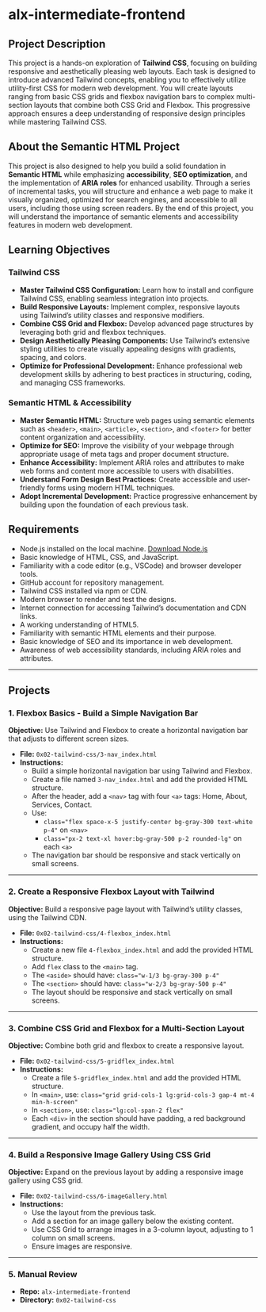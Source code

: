 # alx-intermediate-frontend

## Project Description

This project is a hands-on exploration of **Tailwind CSS**, focusing on building responsive and aesthetically pleasing web layouts. Each task is designed to introduce advanced Tailwind concepts, enabling you to effectively utilize utility-first CSS for modern web development. You will create layouts ranging from basic CSS grids and flexbox navigation bars to complex multi-section layouts that combine both CSS Grid and Flexbox. This progressive approach ensures a deep understanding of responsive design principles while mastering Tailwind CSS.

## About the Semantic HTML Project

This project is also designed to help you build a solid foundation in **Semantic HTML** while emphasizing **accessibility**, **SEO optimization**, and the implementation of **ARIA roles** for enhanced usability. Through a series of incremental tasks, you will structure and enhance a web page to make it visually organized, optimized for search engines, and accessible to all users, including those using screen readers. By the end of this project, you will understand the importance of semantic elements and accessibility features in modern web development.

## Learning Objectives

### Tailwind CSS

- **Master Tailwind CSS Configuration:** Learn how to install and configure Tailwind CSS, enabling seamless integration into projects.
- **Build Responsive Layouts:** Implement complex, responsive layouts using Tailwind’s utility classes and responsive modifiers.
- **Combine CSS Grid and Flexbox:** Develop advanced page structures by leveraging both grid and flexbox techniques.
- **Design Aesthetically Pleasing Components:** Use Tailwind’s extensive styling utilities to create visually appealing designs with gradients, spacing, and colors.
- **Optimize for Professional Development:** Enhance professional web development skills by adhering to best practices in structuring, coding, and managing CSS frameworks.

### Semantic HTML & Accessibility

- **Master Semantic HTML:** Structure web pages using semantic elements such as `<header>`, `<main>`, `<article>`, `<section>`, and `<footer>` for better content organization and accessibility.
- **Optimize for SEO:** Improve the visibility of your webpage through appropriate usage of meta tags and proper document structure.
- **Enhance Accessibility:** Implement ARIA roles and attributes to make web forms and content more accessible to users with disabilities.
- **Understand Form Design Best Practices:** Create accessible and user-friendly forms using modern HTML techniques.
- **Adopt Incremental Development:** Practice progressive enhancement by building upon the foundation of each previous task.

## Requirements

- Node.js installed on the local machine. [Download Node.js](https://nodejs.org/)
- Basic knowledge of HTML, CSS, and JavaScript.
- Familiarity with a code editor (e.g., VSCode) and browser developer tools.
- GitHub account for repository management.
- Tailwind CSS installed via npm or CDN.
- Modern browser to render and test the designs.
- Internet connection for accessing Tailwind’s documentation and CDN links.
- A working understanding of HTML5.
- Familiarity with semantic HTML elements and their purpose.
- Basic knowledge of SEO and its importance in web development.
- Awareness of web accessibility standards, including ARIA roles and attributes.

---

## Projects

### 1. Flexbox Basics - Build a Simple Navigation Bar

**Objective:** Use Tailwind and Flexbox to create a horizontal navigation bar that adjusts to different screen sizes.

- **File:** `0x02-tailwind-css/3-nav_index.html`
- **Instructions:**
  - Build a simple horizontal navigation bar using Tailwind and Flexbox.
  - Create a file named `3-nav_index.html` and add the provided HTML structure.
  - After the header, add a `<nav>` tag with four `<a>` tags: Home, About, Services, Contact.
  - Use:  
    - `class="flex space-x-5 justify-center bg-gray-300 text-white p-4"` on `<nav>`
    - `class="px-2 text-xl hover:bg-gray-500 p-2 rounded-lg"` on each `<a>`
  - The navigation bar should be responsive and stack vertically on small screens.

---

### 2. Create a Responsive Flexbox Layout with Tailwind

**Objective:** Build a responsive page layout with Tailwind’s utility classes, using the Tailwind CDN.

- **File:** `0x02-tailwind-css/4-flexbox_index.html`
- **Instructions:**
  - Create a new file `4-flexbox_index.html` and add the provided HTML structure.
  - Add `flex` class to the `<main>` tag.
  - The `<aside>` should have: `class="w-1/3 bg-gray-300 p-4"`
  - The `<section>` should have: `class="w-2/3 bg-gray-500 p-4"`
  - The layout should be responsive and stack vertically on small screens.

---

### 3. Combine CSS Grid and Flexbox for a Multi-Section Layout

**Objective:** Combine both grid and flexbox to create a responsive layout.

- **File:** `0x02-tailwind-css/5-gridflex_index.html`
- **Instructions:**
  - Create a file `5-gridflex_index.html` and add the provided HTML structure.
  - In `<main>`, use: `class="grid grid-cols-1 lg:grid-cols-3 gap-4 mt-4 min-h-screen"`
  - In `<section>`, use: `class="lg:col-span-2 flex"`
  - Each `<div>` in the section should have padding, a red background gradient, and occupy half the width.

---

### 4. Build a Responsive Image Gallery Using CSS Grid

**Objective:** Expand on the previous layout by adding a responsive image gallery using CSS grid.

- **File:** `0x02-tailwind-css/6-imageGallery.html`
- **Instructions:**
  - Use the layout from the previous task.
  - Add a section for an image gallery below the existing content.
  - Use CSS Grid to arrange images in a 3-column layout, adjusting to 1 column on small screens.
  - Ensure images are responsive.

---

### 5. Manual Review

- **Repo:** `alx-intermediate-frontend`
- **Directory:** `0x02-tailwind-css`


